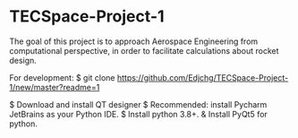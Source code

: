 # TECSpace-Project-1
The goal of this project is to approach Aerospace Engineering from computational perspective, in order to facilitate calculations about rocket design. 

For development:
$ git clone https://github.com/Edjchg/TECSpace-Project-1/new/master?readme=1 

$ Download and install QT designer
$ Recommended: install Pycharm JetBrains as your Python IDE.
$ Install python 3.8+.
& Install PyQt5 for python.

